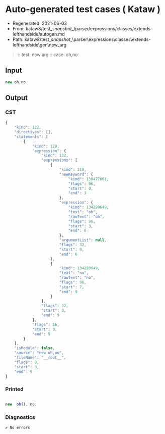 # Auto-generated test cases ( Kataw )
- Regenerated: 2021-06-03
- From: kataw8/test\__snapshot__/parser/expressions/classes/extends-lefthandside/autogen.md
- Path: kataw8/test\__snapshot__\parser\expressions\classes\extends-lefthandside\gen\new_arg
> :: test: new arg
> :: case: oh,no
## Input

`````js
new oh,no
`````
## Output

### CST

```javascript
{
    "kind": 122,
    "directives": [],
    "statements": [
        {
            "kind": 120,
            "expression": {
                "kind": 132,
                "expressions": [
                    {
                        "kind": 210,
                        "newKeyword": {
                            "kind": 138477661,
                            "flags": 96,
                            "start": 0,
                            "end": 3
                        },
                        "expression": {
                            "kind": 134299649,
                            "text": "oh",
                            "rawText": "oh",
                            "flags": 96,
                            "start": 3,
                            "end": 6
                        },
                        "argumentList": null,
                        "flags": 32,
                        "start": 0,
                        "end": 6
                    },
                    {
                        "kind": 134299649,
                        "text": "no",
                        "rawText": "no",
                        "flags": 96,
                        "start": 7,
                        "end": 9
                    }
                ],
                "flags": 32,
                "start": 0,
                "end": 9
            },
            "flags": 16,
            "start": 0,
            "end": 9
        }
    ],
    "isModule": false,
    "source": "new oh,no",
    "fileName": "__root__",
    "flags": 0,
    "start": 0,
    "end": 9
}
```

### Printed

```javascript

new  oh(), no;
```

### Diagnostics

```javascript
✔ No errors
```

